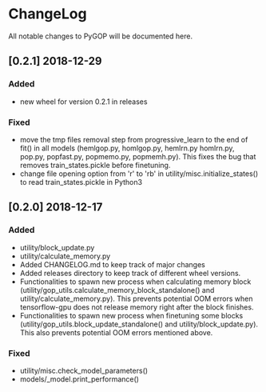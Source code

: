# ChangeLog

All notable changes to PyGOP will be documented here.

## [0.2.1] 2018-12-29

### Added
- new wheel for version 0.2.1 in releases

### Fixed
- move the tmp files removal step from progressive_learn to the end of fit() in all models (hemlgop.py, homlgop.py, hemlrn.py homlrn.py, pop.py, popfast.py, popmemo.py, popmemh.py). This fixes the bug that removes train_states.pickle before finetuning. 
- change file opening option from 'r' to 'rb' in utility/misc.initialize_states() to read train_states.pickle in Python3

## [0.2.0] 2018-12-17

### Added
- utility/block_update.py
- utility/calculate_memory.py
- Added CHANGELOG.md to keep track of major changes
- Added releases directory to keep track of different wheel versions.
- Functionalities to spawn new process when calculating memory block (utility/gop_utils.calculate_memory_block_standalone() and utility/calculate_memory.py). This prevents potential OOM errors when tensorflow-gpu does not release memory right after the block finishes. 
- Functionalities to spawn new process when finetuning some blocks (utility/gop_utils.block_update_standalone() and utility/block_update.py). This also prevents potential OOM errors mentioned above.

### Fixed
- utility/misc.check_model_parameters()
- models/_model.print_performance()  
